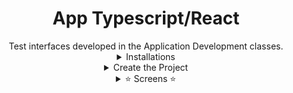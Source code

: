 <div align="center">
    <h1>App Typescript/React</h1>
Test interfaces developed in the Application Development classes.
<details><summary>Installations</summary>
  <br />
<p>To install NodeJS follow these instructions:</p>
  <h4>Windows</h4>
  <h5>Using the Website (.exe): https://nodejs.org</h5>
  <h4>Linux Ubuntu</h4>
  <h5>Website: https://nodejs.org</h5>

Updating packages to the stable version of NodeJs.

```shell
$ curl -sL https://deb.nodesource.com/setup_16.x | sudo -E bash -
```

Installation of NojeJS and NPM packages

```shell
$ sudo apt install nodejs
```

Check the NodeJS version

```shell
$ node --version
```

Checks the NPM version

```shell
$ npm --version
```

Installation of required packages:

```shell
$ sudo apt install build-essential
```

Installing the packages for using Expo [GLOBAL]:

```shell
$ sudo npm install expo-cli --global
```

</details>

<details><summary>Create the Project</summary>
  <br />
  
  Access your workspace folder where the folder with the application will be created, and execute the command for creating the application:
  $ expo init rn-first-app
  ```
  
  Go into the folder and start NPM:
  ```shell
  $ cd rn-first-app/ && npm start
  ```
  
  To run the program after installation and startup, just run:
  ```shell
  $ expo start
  ```
</details>

<details><summary>⭐ Screens ⭐</summary>
<img style="width: 300px; margin-left: 10px;" src="screenshots/login-screen.jpg" />
<img style="width: 300px" src="screenshots/main-screen.jpg" />                                                                        
</details>
